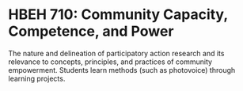 # HBEH 710: Community Capacity, Competence, and Power

The nature and delineation of participatory action research and its relevance to concepts, principles, and practices of community empowerment. Students learn methods (such as photovoice) through learning projects.